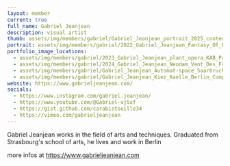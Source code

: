 ```yaml
---
layout: member
current: true
full_name: Gabriel Jeanjean
description: visual artist
thumb: assets/img/members/gabriel/Gabriel_Jeanjean_portrait_2025_contemporary_artist_France_Allemagne_Berlin_Strasbourg.webp
portrait: assets/img/members/gabriel/2022_Gabriel_Jeanjean_Fantasy_Of_Exit_UDK_Berlin.webp
portfolio_image_locations:
  - assets/img/members/gabriel/2023_Gabriel_Jeanjean_plant_opera_KAB_Paris_Batignolles.webp
  - assets/img/members/gabriel/2024_Gabriel_Jeanjean_Neodam_Vent_Des_Forets_Damvilliers.webp
  - assets/img/members/gabriel/Gabriel_Jeanjean_Automat-space_Saarbrucken_allemangne_no_smoke_without_fire.webp
  - assets/img/members/gabriel/Gabriel_Jeanjean_Kiez_Kaelle_Berlin_Compass_Of_Mischief.webp
website: https://www.gabrieljeanjean.com/
socials:
  - https://www.instagram.com/gabriel.jeanjean/
  - https://www.youtube.com/@Gabriel-vj5xf
  - https://gist.github.com/carabistouille34
  - https://vimeo.com/gabrieljeanjean
---
```

Gabriel Jeanjean works in the field of arts and techniques.
Graduated from Strasbourg's school of arts, he lives and work in Berlin

more infos at https://www.gabrieljeanjean.com
